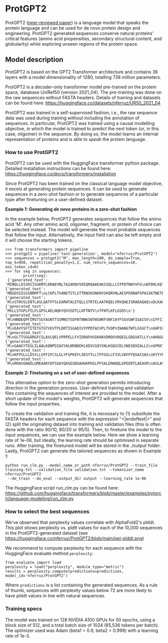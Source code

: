 # **ProtGPT2**

ProtGPT2 ([peer-reviewed paper](https://www.nature.com/articles/s41467-022-32007-7)) is a language model that speaks the protein language and can be used for de novo protein design and engineering. ProtGPT2 generated sequences conserve natural proteins' critical features (amino acid propensities, secondary structural content, and globularity) while exploring unseen regions of the protein space.



## **Model description**
ProtGPT2 is based on the GPT2 Transformer architecture and contains 36 layers with a model dimensionality of 1280, totalling 738 million parameters. 

ProtGPT2 is a decoder-only transformer model pre-trained on the protein space, database UniRef50 (version 2021_04). The pre-training was done on the raw sequences without FASTA headers. Details of training and datasets can be found here: https://huggingface.co/datasets/nferruz/UR50_2021_04

ProtGPT2 was trained in a self-supervised fashion, i.e., the raw sequence data was used during training without including the annotation of sequences. In particular, ProtGPT2 was trained using a causal modelling objective, in which the model is trained to predict the next token (or, in this case, oligomer) in the sequence.
 By doing so, the model learns an internal representation of proteins and is able to <em>speak</em> the protein language.
 
### **How to use ProtGPT2**
ProtGPT2 can be used with the HuggingFace transformer python package. Detailed installation instructions can be found here: https://huggingface.co/docs/transformers/installation

Since ProtGPT2 has been trained on the classical language model objective, it excels at generating protein sequences. It can be used to generate sequences in a zero-shot fashion or to generate sequences of a particular type after finetuning on a user-defined dataset. 

**Example 1: Generating _de novo_ proteins in a zero-shot fashion**  
 
In the example below, ProtGPT2 generates sequences that follow the amino acid 'M'. Any other amino acid, oligomer, fragment, or protein of choice can be selected instead. The model will generate the most probable sequences that follow the input. Alternatively, the input field can also be left empty and it will choose the starting tokens.

```
>>> from transformers import pipeline
>>> protgpt2 = pipeline('text-generation', model="nferruz/ProtGPT2")
>>> sequences = protgpt2("M", max_length=100, do_sample=True, top_k=950, repetition_penalty=1.2, num_return_sequences=10, eos_token_id=0)
>>> for seq in sequences:
        print(seq):
 {'generated_text': 'MINDLLDISRIISGKMTLDRAEVNLTAIARQVVEEQRQAAEAKSIQLLCSTPDTNHYVFG\nDFDRLKQTLWNLLSNAVKFTPSGGTVELELGYNAEGMEVYVKDSGIGIDPAFLPYVFDRF\nRQSDAADSRNYGGLGLGLAIVKHLLDLHEGNVSAQSEGFGKGATFTVLLPLKPLKRELAA\nVNRHTAVQQSAPLNDNLAGMKILIVEDRPDTNEMVSYILEEAGAIVETAESGAAALTSLK\nSYSPDLVLSDIGMPMMDGYEMIEYIREWKTTKGG'}
{'generated_text': 'MQGDSSISSSNRMFT\nLCKPLTVANETSTLSTTRNSKSNKRVSKQRVNLAESPERNAPSPASIKTNETEEFSTIKT\nTNNEVLGYEPNYVSYDFVPMEKCNLCNENCSIELASLNEETFVKKTICCHECRKKAIENA\nENNNTKGSAVSNNSVTSSSGRKKIIVSGSQILRNLDSLTSSKSNISTLLNPNHLAKLAKN\nGNLSSLSSLQSSASSISKSSSTSSTPTTSPKVSSPTNSPSSSPINSPTP'}
{'generated_text': 'M\nSTHVSLENTLASLQATFFSLEARHTALETQLLSTRTELAATKQELVRVQAEISRADAQAQ\nDLKAQILTLKEKADQAEVEAAAATQRAEESQAALEAQTAELAQLRLEKQAPQHVAEEGDP\nQPAAPTTQAQSPVTSAAAAASSAASAEPSKPELTFPAYTKRKPPTITHAPKAPTKVALNP\nSTLSTSGSGGGAKADPTPTTPVPSSSAGLIPKALRLPPPVTPAASGAKPAPSARSKLRGP\nDAPLSPSTQS'}
{'generated_text': 'MVLLSTGPLPILFLGPSLAELNQKYQVVSDTLLRFTNTV\nTFNTLKFLGSDS\n'}
{'generated_text': 'M\nNNDEQPFIMSTSGYAGNTTSSMNSTSDFNTNNKSNTWSNRFSNFIAYFSGVGWFIGAISV\nIFFIIYVIVFLSRKTKPSGQKQYSRTERNNRDVDSIKRANYYG\n'}
{'generated_text': 'M\nEAVYSFTITETGTGTVEVTPLDRTISGADIVYPPDTACVPLTVQPVINANGTWTLGSGCT\nGHFSVDTTGHVNCLTGGFGAAGVHTVIYTVETPYSGNSFAVIDVNVTEPSGPGDGGNGNG\nDRGDGPDNGGGNNPGPDPDPSTPPPPGDCSSPLPVVCSDRDCADFDTQAQVQIYLDRYGG\nTCDLDGNHDGTPCENLPNNSGGQSSDSGNGGGNPGTGSTHQVVTGDCLWNIASRNNGQGG\nQAWPALLAANNESITNP'}
{'generated_text': 'M\nGLTTSGGARGFCSLAVLQELVPRPELLFVIDRAFHSGKHAVDMQVVDQEGLGDGVATLLY\nAHQGLYTCLLQAEARLLGREWAAVPALEPNFMESPLIALPRQLLEGLEQNILSAYGSEWS\nQDVAEPQGDTPAALLATALGLHEPQQVAQRRRQLFEAAEAALQAIRASA\n'}
{'generated_text': 'M\nGAAGYTGSLILAALKQNPDIAVYALNRNDEKLKDVCGQYSNLKGQVCDLSNESQVEALLS\nGPRKTVVNLVGPYSFYGSRVLNACIEANCHYIDLTGEVYWIPQMIKQYHHKAVQSGARIV\nPAVGFDSTPAELGSFFAYQQCREKLKKAHLKIKAYTGQSGGASGGTILTMIQHGIENGKI\nLREIRSMANPREPQSDFKHYKEKTFQDGSASFWGVPFVMKGINTPVVQRSASLLKKLYQP\nFDYKQCFSFSTLLNSLFSYIFNAI'}
{'generated_text': 'M\nKFPSLLLDSYLLVFFIFCSLGLYFSPKEFLSKSYTLLTFFGSLLFIVLVAFPYQSAISAS\nKYYYFPFPIQFFDIGLAENKSNFVTSTTILIFCFILFKRQKYISLLLLTVVLIPIISKGN\nYLFIILILNLAVYFFLFKKLYKKGFCISLFLVFSCIFIFIVSKIMYSSGIEGIYKELIFT\nGDNDGRFLIIKSFLEYWKDNLFFGLGPSSVNLFSGAVSGSFHNTYFFIFFQSGILGAFIF\nLLPFVYFFISFFKDNSSFMKLF'}
{'generated_text': 'M\nRRAVGNADLGMEAARYEPSGAYQASEGDGAHGKPHSLPFVALERWQQLGPEERTLAEAVR\nAVLASGQYLLGEAVRRFETAVAAWLGVPFALGVASGTAALTLALRAYGVGPGDEVIVPAI\nTFIATSNAITAAGARPVLVDIDPSTWNMSVASLAARLTPKTKAILAVHLWGQPVDMHPLL\nDIAAQANLAVIEDCAQALGASIAGTKVGTFGDAAAFSFYPTKNMTTGEGGMLVTNARDLA\nQAARMLRSHGQDPPTAYMHSQVGFN'}
```

**Example 2: Finetuning on a set of user-defined sequences**  

This alternative option to the zero-shot generation permits introducing direction in the generation process. User-defined training and validation files containing the sequences of interest are provided to the model. After a short update of the model's weights, ProtGPT2 will generate sequences that follow the input properties.

To create the validation and training file, it is necessary to (1) substitute the FASTA headers for each sequence with the expression "<|endoftext|>" and (2) split the originating dataset into training and validation files (this is often done with the ratio 90/10, 80/20 or 95/5). Then, to finetune the model to the input sequences, we can use the example below. Here we show a learning rate of 1e-06, but ideally, the learning rate should be optimised in separate runs. After training, the finetuned model will be stored in the ./output folder. Lastly, ProtGPT2 can generate the tailored sequences as shown in Example 1:

```
python run_clm.py --model_name_or_path nferruz/ProtGPT2 --train_file training.txt --validation_file validation.txt --tokenizer_name nferruz/ProtGPT2
 --do_train --do_eval --output_dir output --learning_rate 1e-06 

```
The HuggingFace script run_clm.py can be found here: https://github.com/huggingface/transformers/blob/master/examples/pytorch/language-modeling/run_clm.py

### **How to select the best sequences**
We've observed that perplexity values correlate with AlphaFold2's plddt. This plot shows perplexity vs. pldtt values for each of the 10,000 sequences in the ProtGPT2-generated dataset (see https://huggingface.co/nferruz/ProtGPT2/blob/main/ppl-plddt.png)

We recommend to compute perplexity for each sequence with the HuggingFace evaluate method `perplexity`:

```
from evaluate import load
perplexity = load("perplexity", module_type="metric")
results = perplexity.compute(predictions=predictions, model_id='nferruz/ProtGPT2')
```

Where `predictions` is a list containing the generated sequences.
As a rule of thumb, sequences with perplexity values below 72 are more likely to have plddt values in line with natural sequences.



### **Training specs**
The model was trained on 128 NVIDIA A100 GPUs for 50 epochs, using a block size of 512, and a total batch size of 1024 (65,536 tokens per batch). The optimizer used was Adam (beta1 = 0.9, beta2 = 0.999) with a learning rate of 1e-3.